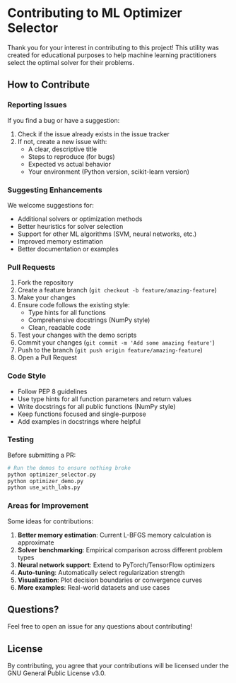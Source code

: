 # Contributing to ML Optimizer Selector

Thank you for your interest in contributing to this project! This utility was created for educational purposes to help machine learning practitioners select the optimal solver for their problems.

## How to Contribute

### Reporting Issues

If you find a bug or have a suggestion:

1. Check if the issue already exists in the issue tracker
2. If not, create a new issue with:
   - A clear, descriptive title
   - Steps to reproduce (for bugs)
   - Expected vs actual behavior
   - Your environment (Python version, scikit-learn version)

### Suggesting Enhancements

We welcome suggestions for:

- Additional solvers or optimization methods
- Better heuristics for solver selection
- Support for other ML algorithms (SVM, neural networks, etc.)
- Improved memory estimation
- Better documentation or examples

### Pull Requests

1. Fork the repository
2. Create a feature branch (`git checkout -b feature/amazing-feature`)
3. Make your changes
4. Ensure code follows the existing style:
   - Type hints for all functions
   - Comprehensive docstrings (NumPy style)
   - Clean, readable code
5. Test your changes with the demo scripts
6. Commit your changes (`git commit -m 'Add some amazing feature'`)
7. Push to the branch (`git push origin feature/amazing-feature`)
8. Open a Pull Request

### Code Style

- Follow PEP 8 guidelines
- Use type hints for all function parameters and return values
- Write docstrings for all public functions (NumPy style)
- Keep functions focused and single-purpose
- Add examples in docstrings where helpful

### Testing

Before submitting a PR:

```bash
# Run the demos to ensure nothing broke
python optimizer_selector.py
python optimizer_demo.py
python use_with_labs.py
```

### Areas for Improvement

Some ideas for contributions:

1. **Better memory estimation**: Current L-BFGS memory calculation is approximate
2. **Solver benchmarking**: Empirical comparison across different problem types
3. **Neural network support**: Extend to PyTorch/TensorFlow optimizers
4. **Auto-tuning**: Automatically select regularization strength
5. **Visualization**: Plot decision boundaries or convergence curves
6. **More examples**: Real-world datasets and use cases

## Questions?

Feel free to open an issue for any questions about contributing!

## License

By contributing, you agree that your contributions will be licensed under the GNU General Public License v3.0.

